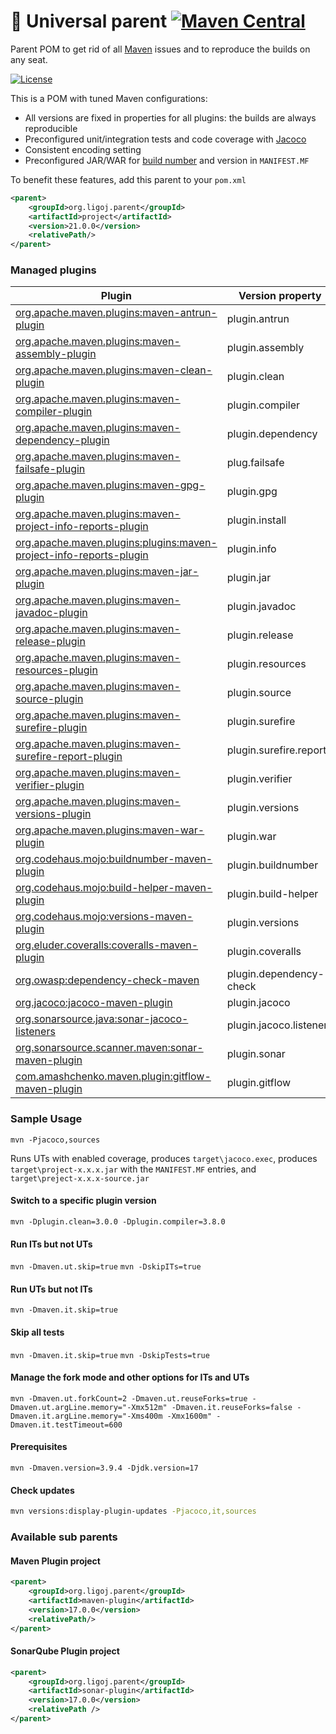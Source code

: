 # :link: Universal parent [![Maven Central](https://maven-badges.herokuapp.com/maven-central/org.ligoj.parent/root/badge.svg)](https://maven-badges.herokuapp.com/maven-central/org.ligoj.parent/root)

Parent POM to get rid of all [Maven](https://maven.apache.org/index.html) issues and to reproduce the builds on any
seat.

[![License](http://img.shields.io/:license-mit-blue.svg)](http://gus.mit-license.org/)

This is a POM with tuned Maven configurations:

- All versions are fixed in properties for all plugins: the builds are always reproducible
- Preconfigured unit/integration tests and code coverage with [Jacoco](http://www.eclemma.org/jacoco/)
- Consistent encoding setting
- Preconfigured JAR/WAR
  for [build number](https://mvnrepository.com/artifact/org.codehaus.mojo/buildnumber-maven-plugin) and version
  in `MANIFEST.MF`

To benefit these features, add this parent to your `pom.xml`

```xml
<parent>
    <groupId>org.ligoj.parent</groupId>
    <artifactId>project</artifactId>
    <version>21.0.0</version>
    <relativePath/>
</parent>
```

### Managed plugins

| Plugin                                                                                                                                    | Version property        | Skip property                   | Profile |
|-------------------------------------------------------------------------------------------------------------------------------------------|-------------------------|---------------------------------|---------|
| [org.apache.maven.plugins:maven-antrun-plugin](https://maven.apache.org/plugins/maven-antrun-plugin)                                      | plugin.antrun           |                                 |         |
| [org.apache.maven.plugins:maven-assembly-plugin](https://maven.apache.org/plugins/maven-assembly-plugin)                                  | plugin.assembly         |                                 |         |
| [org.apache.maven.plugins:maven-clean-plugin](https://maven.apache.org/plugins/maven-clean-plugin)                                        | plugin.clean            |                                 |         |
| [org.apache.maven.plugins:maven-compiler-plugin](https://maven.apache.org/plugins/maven-compiler-plugin)                                  | plugin.compiler         |                                 |         |
| [org.apache.maven.plugins:maven-dependency-plugin](https://maven.apache.org/plugins/maven-dependency-plugin)                              | plugin.dependency       |                                 |         |
| [org.apache.maven.plugins:maven-failsafe-plugin](http://maven.apache.org/surefire/maven-failsafe-plugin)                                  | plug.failsafe           | maven.it.skip skipITs [true]    | it      |
| [org.apache.maven.plugins:maven-gpg-plugin](https://maven.apache.org/plugins/maven-gpg-plugin)                                            | plugin.gpg              | gpg.skip [true]                 |         |
| [org.apache.maven.plugins:maven-project-info-reports-plugin](https://maven.apache.org/plugins/maven-project-info-reports-plugin)          | plugin.install          |                                 |         |
| [org.apache.maven.plugins:plugins:maven-project-info-reports-plugin](https://maven.apache.org/plugins/maven-antrun-plugin)                | plugin.info             |                                 |         |
| [org.apache.maven.plugins:maven-jar-plugin](https://maven.apache.org/plugins/maven-jar-plugin)                                            | plugin.jar              |                                 |         |
| [org.apache.maven.plugins:maven-javadoc-plugin](https://maven.apache.org/plugins/maven-javadoc-plugin)                                    | plugin.javadoc          | maven.javadoc.skip [true]       | javadoc |
| [org.apache.maven.plugins:maven-release-plugin](https://maven.apache.org/plugins/maven-release-plugin)                                    | plugin.release          |                                 |         |
| [org.apache.maven.plugins:maven-resources-plugin](https://maven.apache.org/plugins/maven-resources-plugin)                                | plugin.resources        |                                 |         |
| [org.apache.maven.plugins:maven-source-plugin](https://maven.apache.org/plugins/maven-source-plugin)                                      | plugin.source           |                                 | sources |
| [org.apache.maven.plugins:maven-surefire-plugin](http://maven.apache.org/surefire/maven-surefire-plugin)                                  | plugin.surefire         | maven.ut.skip skipTests [false] |         |
| [org.apache.maven.plugins:maven-surefire-report-plugin](http://maven.apache.org/surefire/maven-surefire-report-plugin)                    | plugin.surefire.report  |                                 |         |
| [org.apache.maven.plugins:maven-verifier-plugin](https://maven.apache.org/plugins/maven-verifier-plugin)                                  | plugin.verifier         |                                 |         |
| [org.apache.maven.plugins:maven-versions-plugin](https://maven.apache.org/plugins/maven-versions-plugin)                                  | plugin.versions         |                                 |         |
| [org.apache.maven.plugins:maven-war-plugin](https://maven.apache.org/plugins/maven-war-plugin)                                            | plugin.war              |                                 |         |     |
| [org.codehaus.mojo:buildnumber-maven-plugin](https://mvnrepository.com/artifact/org.codehaus.mojo/buildnumber-maven-plugin)               | plugin.buildnumber      |                                 |         |
| [org.codehaus.mojo:build-helper-maven-plugin](https://mvnrepository.com/artifact/org.codehaus.mojo/build-helper-maven-plugin)             | plugin.build-helper     |                                 |         |
| [org.codehaus.mojo:versions-maven-plugin](https://mvnrepository.com/artifact/org.codehaus.mojo/versions-maven-plugin)                     | plugin.versions         |                                 |         |
| [org.eluder.coveralls:coveralls-maven-plugin](https://mvnrepository.com/artifact/org.eluder.coveralls/coveralls-maven-plugin)             | plugin.coveralls        |                                 | jacoco  |
| [org.owasp:dependency-check-maven](https://mvnrepository.com/artifact/org.owasp/dependency-check-maven)                                   | plugin.dependency-check |                                 |         |
| [org.jacoco:jacoco-maven-plugin](https://mvnrepository.com/artifact/org.jacoco/jacoco-maven-plugin)                                       | plugin.jacoco           |                                 | jacoco  |
| [org.sonarsource.java:sonar-jacoco-listeners](https://mvnrepository.com/artifact/org.sonarsource.java/sonar-jacoco-listeners)             | plugin.jacoco.listeners |                                 | jacoco  |
| [org.sonarsource.scanner.maven:sonar-maven-plugin](https://mvnrepository.com/artifact/org.sonarsource.scanner.maven/sonar-maven-plugin)   | plugin.sonar            |                                 |         |
| [com.amashchenko.maven.plugin:gitflow-maven-plugin](https://mvnrepository.com/artifact/com.amashchenko.maven.plugin/gitflow-maven-plugin) | plugin.gitflow          |                                 |         |

### Sample Usage

`mvn -Pjacoco,sources`

Runs UTs with enabled coverage, produces `target\jacoco.exec`, produces `target\project-x.x.x.jar` with
the `MANIFEST.MF` entries, and `target\preject-x.x.x-source.jar`

#### Switch to a specific plugin version

`mvn -Dplugin.clean=3.0.0 -Dplugin.compiler=3.8.0`

#### Run ITs but not UTs

`mvn -Dmaven.ut.skip=true`
`mvn -DskipITs=true`

#### Run UTs but not ITs

`mvn -Dmaven.it.skip=true`

#### Skip all tests

`mvn -Dmaven.it.skip=true`
`mvn -DskipTests=true`

#### Manage the fork mode and other options for ITs and UTs

`mvn -Dmaven.ut.forkCount=2 -Dmaven.ut.reuseForks=true -Dmaven.ut.argLine.memory="-Xmx512m" -Dmaven.it.reuseForks=false -Dmaven.it.argLine.memory="-Xms400m -Xmx1600m" -Dmaven.it.testTimeout=600`

#### Prerequisites

`mvn -Dmaven.version=3.9.4 -Djdk.version=17`

#### Check updates

```bash
mvn versions:display-plugin-updates -Pjacoco,it,sources
```

### Available sub parents

#### Maven Plugin project

```xml
<parent>
    <groupId>org.ligoj.parent</groupId>
    <artifactId>maven-plugin</artifactId>
    <version>17.0.0</version>
    <relativePath/>
</parent>
```

#### SonarQube Plugin project

```xml
<parent>
    <groupId>org.ligoj.parent</groupId>
    <artifactId>sonar-plugin</artifactId>
    <version>17.0.0</version>
    <relativePath />
</parent>
```